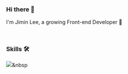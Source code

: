 ### Hi there 👋

I'm Jimin Lee, a growing Front-end Developer 🌱

<br />

### Skills 🛠
<img src="https://img.shields.io/badge/#61DAFB?React&logoColor=blue"/></a>&nbsp 
